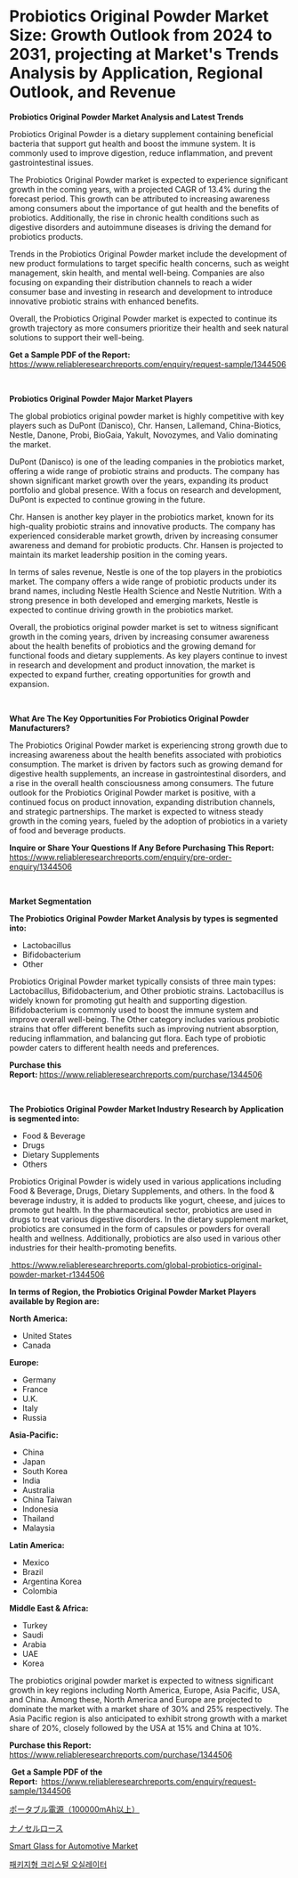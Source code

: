 <p><h1>Probiotics Original Powder Market Size: Growth Outlook from 2024 to 2031, projecting at Market's Trends Analysis by Application, Regional Outlook, and Revenue</h1></p><p><strong>Probiotics Original Powder Market Analysis and Latest Trends</strong></p>
<p><p>Probiotics Original Powder is a dietary supplement containing beneficial bacteria that support gut health and boost the immune system. It is commonly used to improve digestion, reduce inflammation, and prevent gastrointestinal issues.</p><p>The Probiotics Original Powder market is expected to experience significant growth in the coming years, with a projected CAGR of 13.4% during the forecast period. This growth can be attributed to increasing awareness among consumers about the importance of gut health and the benefits of probiotics. Additionally, the rise in chronic health conditions such as digestive disorders and autoimmune diseases is driving the demand for probiotics products.</p><p>Trends in the Probiotics Original Powder market include the development of new product formulations to target specific health concerns, such as weight management, skin health, and mental well-being. Companies are also focusing on expanding their distribution channels to reach a wider consumer base and investing in research and development to introduce innovative probiotic strains with enhanced benefits.</p><p>Overall, the Probiotics Original Powder market is expected to continue its growth trajectory as more consumers prioritize their health and seek natural solutions to support their well-being.</p></p>
<p><strong>Get a Sample PDF of the Report:&nbsp;</strong> <a href="https://www.reliableresearchreports.com/enquiry/request-sample/1344506">https://www.reliableresearchreports.com/enquiry/request-sample/1344506</a></p>
<p>&nbsp;</p>
<p><strong>Probiotics Original Powder Major Market Players</strong></p>
<p><p>The global probiotics original powder market is highly competitive with key players such as DuPont (Danisco), Chr. Hansen, Lallemand, China-Biotics, Nestle, Danone, Probi, BioGaia, Yakult, Novozymes, and Valio dominating the market. </p><p>DuPont (Danisco) is one of the leading companies in the probiotics market, offering a wide range of probiotic strains and products. The company has shown significant market growth over the years, expanding its product portfolio and global presence. With a focus on research and development, DuPont is expected to continue growing in the future.</p><p>Chr. Hansen is another key player in the probiotics market, known for its high-quality probiotic strains and innovative products. The company has experienced considerable market growth, driven by increasing consumer awareness and demand for probiotic products. Chr. Hansen is projected to maintain its market leadership position in the coming years.</p><p>In terms of sales revenue, Nestle is one of the top players in the probiotics market. The company offers a wide range of probiotic products under its brand names, including Nestle Health Science and Nestle Nutrition. With a strong presence in both developed and emerging markets, Nestle is expected to continue driving growth in the probiotics market.</p><p>Overall, the probiotics original powder market is set to witness significant growth in the coming years, driven by increasing consumer awareness about the health benefits of probiotics and the growing demand for functional foods and dietary supplements. As key players continue to invest in research and development and product innovation, the market is expected to expand further, creating opportunities for growth and expansion.</p></p>
<p>&nbsp;</p>
<p><strong>What Are The Key Opportunities For Probiotics Original Powder Manufacturers?</strong></p>
<p><p>The Probiotics Original Powder market is experiencing strong growth due to increasing awareness about the health benefits associated with probiotics consumption. The market is driven by factors such as growing demand for digestive health supplements, an increase in gastrointestinal disorders, and a rise in the overall health consciousness among consumers. The future outlook for the Probiotics Original Powder market is positive, with a continued focus on product innovation, expanding distribution channels, and strategic partnerships. The market is expected to witness steady growth in the coming years, fueled by the adoption of probiotics in a variety of food and beverage products.</p></p>
<p><strong>Inquire or Share Your Questions If Any Before Purchasing This Report:</strong> <a href="https://www.reliableresearchreports.com/enquiry/pre-order-enquiry/1344506">https://www.reliableresearchreports.com/enquiry/pre-order-enquiry/1344506</a></p>
<p>&nbsp;</p>
<p><strong>Market Segmentation</strong></p>
<p><strong>The Probiotics Original Powder Market Analysis by types is segmented into:</strong></p>
<p><ul><li>Lactobacillus</li><li>Bifidobacterium</li><li>Other</li></ul></p>
<p><p>Probiotics Original Powder market typically consists of three main types: Lactobacillus, Bifidobacterium, and Other probiotic strains. Lactobacillus is widely known for promoting gut health and supporting digestion. Bifidobacterium is commonly used to boost the immune system and improve overall well-being. The Other category includes various probiotic strains that offer different benefits such as improving nutrient absorption, reducing inflammation, and balancing gut flora. Each type of probiotic powder caters to different health needs and preferences.</p></p>
<p><strong>Purchase this Report:&nbsp;</strong><a href="https://www.reliableresearchreports.com/purchase/1344506">https://www.reliableresearchreports.com/purchase/1344506</a></p>
<p>&nbsp;</p>
<p><strong>The Probiotics Original Powder Market Industry Research by Application is segmented into:</strong></p>
<p><ul><li>Food & Beverage</li><li>Drugs</li><li>Dietary Supplements</li><li>Others</li></ul></p>
<p><p>Probiotics Original Powder is widely used in various applications including Food & Beverage, Drugs, Dietary Supplements, and others. In the food & beverage industry, it is added to products like yogurt, cheese, and juices to promote gut health. In the pharmaceutical sector, probiotics are used in drugs to treat various digestive disorders. In the dietary supplement market, probiotics are consumed in the form of capsules or powders for overall health and wellness. Additionally, probiotics are also used in various other industries for their health-promoting benefits.</p></p>
<p><a href="https://www.reliableresearchreports.com/global-probiotics-original-powder-market-r1344506">&nbsp;https://www.reliableresearchreports.com/global-probiotics-original-powder-market-r1344506</a></p>
<p><strong>In terms of Region, the Probiotics Original Powder Market Players available by Region are:</strong></p>
<p>
    <p> <strong> North America: </strong>
        <ul>
            <li>United States</li>
            <li>Canada</li>
        </ul>
        </p> 
    <p> <strong> Europe: </strong>
        <ul>
            <li>Germany</li>
            <li>France</li>
            <li>U.K.</li>
            <li>Italy</li>
            <li>Russia</li>
        </ul>
        </p> 
    <p> <strong> Asia-Pacific: </strong>
        <ul>
            <li>China</li>
            <li>Japan</li>
            <li>South Korea</li>
            <li>India</li>
            <li>Australia</li>
            <li>China Taiwan</li>
            <li>Indonesia</li>
            <li>Thailand</li>
            <li>Malaysia</li>
        </ul>
        </p> 
    <p> <strong> Latin America: </strong>
        <ul>
            <li>Mexico</li>
            <li>Brazil</li>
            <li>Argentina Korea</li>
            <li>Colombia</li>
        </ul>
        </p> 
    <p> <strong> Middle East & Africa: </strong>
        <ul>
            <li>Turkey</li>
            <li>Saudi</li>
            <li>Arabia</li>
            <li>UAE</li>
            <li>Korea</li>
        </ul>
    </p>
    </p>
<p><p>The probiotics original powder market is expected to witness significant growth in key regions including North America, Europe, Asia Pacific, USA, and China. Among these, North America and Europe are projected to dominate the market with a market share of 30% and 25% respectively. The Asia Pacific region is also anticipated to exhibit strong growth with a market share of 20%, closely followed by the USA at 15% and China at 10%.</p></p>
<p><strong>Purchase this Report: </strong><a href="https://www.reliableresearchreports.com/purchase/1344506">https://www.reliableresearchreports.com/purchase/1344506</a></p>
<p>&nbsp;<strong>Get a Sample PDF of the Report:&nbsp;&nbsp;</strong><a href="https://www.reliableresearchreports.com/enquiry/request-sample/1344506">https://www.reliableresearchreports.com/enquiry/request-sample/1344506</a></p>
<p><strong></strong></p>
<p><p><a href="https://github.com/avbqbctihcbe2/Market-Research-Report-List-2/blob/main/6974071100073.md">ポータブル電源（100000mAh以上）</a></p><p><a href="https://github.com/luffiazaza/Market-Research-Report-List-1/blob/main/6876043100076.md">ナノセルロース</a></p><p><a href="https://github.com/sofayahoo2023/Market-Research-Report-List-4/blob/main/smart-glass-for-automotive-market.md">Smart Glass for Automotive Market</a></p><p><a href="https://github.com/Jackieshlerin98056/Market-Research-Report-List-1/blob/main/348258391388.md">패키지형 크리스털 오실레이터</a></p></p>